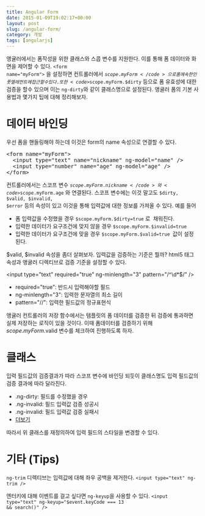 ```yaml
---
title: Angular Form
date: 2015-01-09T19:02:17+00:00
layout: post
slug: /angular-form/
category: 개발
tags: [angularjs]
---
```


앵귤러에서는 폼작성을 위한 클래스와 스콥 변수를 지원한다. 이를 통해 폼 데이터와 화면을 제어할 수 있다. <code>&lt;form name="myForm"&gt;</code> 을 설정하면 컨트롤러에서 <code>$scope.myForm</code>으로 폼에 속한 인풋 엘레먼트에 접근할 수 있다. 또한 <code>$scope.myForm.\$dirty</code> 등으로 폼 유효성에 대한 검증을 할수 있으며 이는 <code>ng-dirty</code>와 같이 클래스명으로 설정된다. 앵귤러 폼의 기본 사용법과 몇가지 팁에 대해 정리해보자.

<h1>데이터 바인딩</h1>

우선 폼을 핸들링해야 하는데 이것은 form의 name 속성으로 연결할 수 있다.

<pre class="lang:xhtml decode:true">&lt;form name="myForm"&gt;
  &lt;input type="text" name="nickname" ng-model="name" /&gt;
  &lt;input type="number" name="age" ng-model="age" /&gt;
&lt;/form&gt;
</pre>

컨트롤러에서는 스코프 변수 <code>$scope.myForm.nickname</code>와 <code>$scope.myForm.age</code> 와 연결된다. 스코프 변수에는 이것 말고도 <code>$dirty, $valid, $invalid, $error</code> 등의 속성이 있고 이것을 통해 입력값에 대한 정보를 가져올 수 있다. 예를 들어

<ul>
    <li>폼 입력값을 수정했을 경우 <code>$scope.myForm.$dirty=true</code> 로  채워진다.</li>
    <li>입력한 데이터가 요구조건에 맞지 않을 경우 <code>$scope.myForm.$invalid=true </code></li>
    <li>입력한 데이터가 요구조건에 맞을 경우 <code>$scope.myForm.$valid=true </code>값이 설정된다.</li>
</ul>

$valid, $invalid 속성을 좀더 살펴보자. 입력값을 검증하는 기준은 뭘까? html5 태그 속성과 앵귤러 디렉티브로 검증 기준을 설정할 수 있다.

&lt;input type="text" required="true" ng-minlength="3" pattern="/^<span class="pl-c1">&#92;</span>d\*\$/" /&gt;

<ul>
    <li>required="true": 반드시 입력해야할 필드</li>
    <li>ng-minlength="3": 입력한 문자열의 최소 길이</li>
    <li>pattern="//": 입력한 필드값의 정규표현식</li>
</ul>

앵귤러 컨트롤러의 저장 함수에서는 템플릿의 폼 데이터를 검증한 뒤 검증에 통과하면 실제 저장하는 로직이 있을 것이다. 이때 폼데이터를 검증하기 위해 $scope.myForm.$valid 변수를 체크하여 진행하도록 하자.

<h1>클래스</h1>

입력 필드값의 검증결과가 따라 스코프 변수에 바인딩 되듯이 클래스명도 입력 필드값의 검증 결과에 따라 달라진다.

<ul>
    <li>.ng-dirty: 필드를 수정했을 경우</li>
    <li>.ng-invalid: 필드 입력값 검증 성공시</li>
    <li>.ng-invalid: 필드 입력값 검증 실패시</li>
    <li><a href="https://docs.angularjs.org/api/ng/directive/form#css-classes">더보기</a></li>
</ul>

따라서 위 클래스를 재정의하여 입력 필드의 스타일을 변경할 수 있다.

<h1>기타 (Tips)</h1>

<code>ng-trim</code> 디렉티브는 입력값에 대해 좌우 공백을 제거한다.
<code>&lt;input type="text" ng-trim /&gt;</code>

엔터키에 대해 이벤트를 걸고 싶다면 <code>ng-keyup</code>을 사용할 수 있다.
<code>&lt;input type="text" ng-keyup="\$event.keyCode === 13 &amp;&amp; search()" /&gt;</code>

&nbsp;
